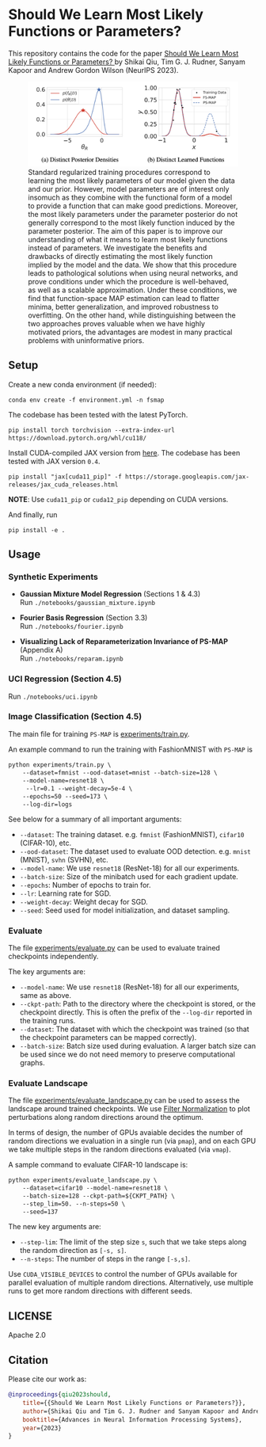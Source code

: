 # Should We Learn Most Likely Functions or Parameters?

This repository contains the code for the paper [Should We Learn Most Likely Functions or Parameters?
](https://github.com/activatedgeek/fspace-inference) by Shikai Qiu, Tim G. J. Rudner, Sanyam Kapoor and Andrew Gordon Wilson (NeurIPS 2023).

<figure>
  <img src="./figs/top_fig.png" alt="Image">
  <figcaption> Standard regularized training procedures correspond to learning the most likely parameters of our model given the data and our prior. However, model parameters are of interest only insomuch as they combine with the
functional form of a model to provide a function that can make good predictions.
Moreover, the most likely parameters under the parameter posterior do not generally
correspond to the most likely function induced by the parameter posterior. The aim of this paper is to improve our understanding of what it means to learn most likely functions instead of parameters. We investigate the benefits and drawbacks
of directly estimating the most likely function implied by the model and the data.
We show that this procedure leads to pathological solutions when using neural
networks, and prove conditions under which the procedure is well-behaved, as well
as a scalable approximation. Under these conditions, we find that function-space
MAP estimation can lead to flatter minima, better generalization, and improved
robustness to overfitting. On the other hand, while distinguishing between the two approaches proves valuable when we have highly motivated priors, the advantages are modest in many practical problems with uninformative priors. </figcaption>
</figure>

## Setup

Create a new conda environment (if needed):
```
conda env create -f environment.yml -n fsmap
```

The codebase has been tested with the latest PyTorch.
```shell
pip install torch torchvision --extra-index-url https://download.pytorch.org/whl/cu118/
```

Install CUDA-compiled JAX version from [here](https://github.com/google/jax#installation). The
codebase has been tested with JAX version `0.4`.
```shell
pip install "jax[cuda11_pip]" -f https://storage.googleapis.com/jax-releases/jax_cuda_releases.html
```

**NOTE**: Use `cuda11_pip` or `cuda12_pip` depending on CUDA versions.

And finally, run
```
pip install -e .
```

## Usage

### **Synthetic Experiments**
- **Gaussian Mixture Model Regression** (Sections 1 & 4.3)  
  Run `./notebooks/gaussian_mixture.ipynb`

- **Fourier Basis Regression** (Section 3.3)  
  Run `./notebooks/fourier.ipynb`

- **Visualizing Lack of Reparameterization Invariance of PS-MAP** (Appendix A)  
  Run `./notebooks/reparam.ipynb`

### **UCI Regression** (Section 4.5)  
  Run `./notebooks/uci.ipynb`

### **Image Classification** (Section 4.5)

The main file for training `PS-MAP` is [experiments/train.py](./experiments/train.py).

An example command to run the training with FashionMNIST with `PS-MAP` is
```shell
python experiments/train.py \
    --dataset=fmnist --ood-dataset=mnist --batch-size=128 \
    --model-name=resnet18 \
     --lr=0.1 --weight-decay=5e-4 \
    --epochs=50 --seed=173 \
    --log-dir=logs
```

See below for a summary of all important arguments:
- `--dataset`: The training dataset. e.g. `fmnist` (FashionMNIST), `cifar10` (CIFAR-10), etc.
- `--ood-dataset`: The dataset used to evaluate OOD detection. e.g. `mnist` (MNIST), `svhn` (SVHN), etc.
- `--model-name`: We use `resnet18` (ResNet-18) for all our experiments.
- `--batch-size`: Size of the minibatch used for each gradient update.
- `--epochs`: Number of epochs to train for.
- `--lr`: Learning rate for SGD.
- `--weight-decay`: Weight decay for SGD.
- `--seed`: Seed used for model initialization, and dataset sampling.


### Evaluate

The file [experiments/evaluate.py](./experiments/evaluate.py) can be used to evaluate trained checkpoints independently.

The key arguments are:
- `--model-name`:  We use `resnet18` (ResNet-18) for all our experiments, same as above.
- `--ckpt-path`: Path to the directory where the checkpoint is stored, or the checkpoint directly. This is often the prefix of the `--log-dir` reported in the training runs.
- `--dataset`: The dataset with which the checkpoint was trained (so that the checkpoint parameters can be mapped correctly).
- `--batch-size`: Batch size used during evaluation. A larger batch size can be used since we do not need memory to preserve computational graphs.

### Evaluate Landscape

The file [experiments/evaluate_landscape.py](./experiments/evaluate_landscape.py) can be used to assess the landscape around trained checkpoints.
We use [Filter Normalization](https://arxiv.org/abs/1712.09913) to plot perturbations along random directions around the optimum.

In terms of design, the number of GPUs avaiable decides the number of random directions we evaluation in a single run (via `pmap`),
and on each GPU we take multiple steps in the random directions evaluated (via `vmap`).

A sample command to evaluate CIFAR-10 landscape is:
```shell
python experiments/evaluate_landscape.py \
    --dataset=cifar10 --model-name=resnet18 \
    --batch-size=128 --ckpt-path=${CKPT_PATH} \
    --step_lim=50. --n-steps=50 \
    --seed=137
```

The new key arguments are:
- `--step-lim`: The limit of the step size `s`, such that we take steps along the random direction as `[-s, s]`.
- `--n-steps`: The number of steps in the range `[-s,s]`.

Use `CUDA_VISIBLE_DEVICES` to control the number of GPUs available for parallel evaluation of multiple random directions.
Alternatively, use multiple runs to get more random directions with different seeds.

## LICENSE

Apache 2.0

## Citation
Please cite our work as:
```bibtex
@inproceedings{qiu2023should,
    title={{Should We Learn Most Likely Functions or Parameters?}},
    author={Shikai Qiu and Tim G. J. Rudner and Sanyam Kapoor and Andrew Gordon Wilson},
    booktitle={Advances in Neural Information Processing Systems},
    year={2023}
}
```

